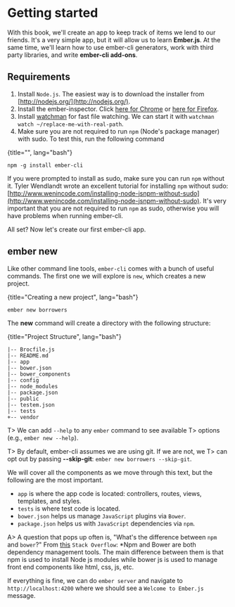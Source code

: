 # Getting started

With this book, we'll create an app to keep track of items
we lend to our friends. It's a very simple app, but it will allow us to
learn **Ember.js**. At the same time, we'll learn how to use ember-cli
generators, work with third party libraries, and write
**ember-cli add-ons**.

## Requirements

1. Install `Node.js`. The easiest way is to download the installer from [http://nodejs.org/](http://nodejs.org/).
2. Install the ember-inspector. Click [here for Chrome](https://chrome.google.com/webstore/detail/ember-inspector/bmdblncegkenkacieihfhpjfppoconhi?hl=en) or [here for Firefox](https://addons.mozilla.org/en-US/firefox/addon/ember-inspector/).
3. Install [watchman](https://github.com/facebook/watchman) for fast
file watching. We can start it with `watchman watch ~/replace-me-with-real-path`.
4. Make sure you are not required to run `npm` (Node's package manager) with sudo. To test this, run the following command

{title="", lang="bash"}
~~~~~~~~
npm -g install ember-cli
~~~~~~~~

If you were prompted to install as sudo, make sure you can run
`npm` without it. Tyler Wendlandt wrote an excellent tutorial for
installing `npm` without sudo:
[http://www.wenincode.com/installing-node-jsnpm-without-sudo](http://www.wenincode.com/installing-node-jsnpm-without-sudo).
It's very important that you are not required to run `npm` as sudo,
otherwise you will have problems when running ember-cli.

All set? Now let's create our first ember-cli app.

## ember new

Like other command line tools, `ember-cli` comes with a bunch of useful
commands. The first one we will explore is `new`, which creates a
new project.

{title="Creating a new project", lang="bash"}
~~~~~~~~
ember new borrowers
~~~~~~~~

The **new** command will create a directory with the following structure:


{title="Project Structure", lang="bash"}
~~~~~~~~
|-- Brocfile.js
|-- README.md
|-- app
|-- bower.json
|-- bower_components
|-- config
|-- node_modules
|-- package.json
|-- public
|-- testem.json
|-- tests
+-- vendor
~~~~~~~~

T> We can add `--help` to any `ember` command to see available
T> options (e.g., `ember new --help`).

T> By default, ember-cli assumes we are using git. If we are not, we
T> can opt out by passing **--skip-git**: `ember new borrowers --skip-git`.

We will cover all the components as we move through this text, but the following are the most important.

- `app` is where the app code is located: controllers, routes, views, templates, and styles.
- `tests` is where test code is located.
- `bower.json` helps us manage `JavaScript` plugins via `Bower`.
- `package.json` helps us with `JavaScript` dependencies via `npm`.

A> A question that pops up often is, "What's the difference between `npm` and `bower`?" From [this](http://stackoverflow.com/questions/21198977/difference-between-grunt-npm-and-bower-package-json-vs-bower-json/21199026#21199026) `Stack Overflow`: *Npm and Bower are both dependency management tools. The main difference between them is that npm is used to install Node js modules while bower js is used to manage front end components like html, css, js, etc.

If everything is fine, we can do `ember server` and navigate to `http://localhost:4200` where we should see a `Welcome to Ember.js` message.
